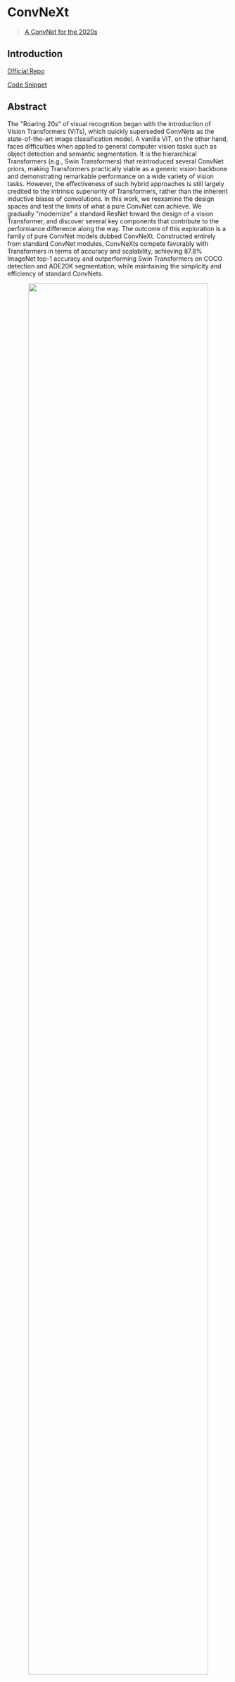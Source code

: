 # ConvNeXt

> [A ConvNet for the 2020s](https://arxiv.org/abs/2201.03545)

## Introduction

<!-- [BACKBONE] -->

<a href="https://github.com/facebookresearch/ConvNeXt">Official Repo</a>

<a href="https://github.com/open-mmlab/mmclassification/blob/v0.20.1/mmcls/models/backbones/convnext.py#L133">Code Snippet</a>

## Abstract

<!-- [ABSTRACT] -->

The "Roaring 20s" of visual recognition began with the introduction of Vision Transformers (ViTs), which quickly superseded ConvNets as the state-of-the-art image classification model. A vanilla ViT, on the other hand, faces difficulties when applied to general computer vision tasks such as object detection and semantic segmentation. It is the hierarchical Transformers (e.g., Swin Transformers) that reintroduced several ConvNet priors, making Transformers practically viable as a generic vision backbone and demonstrating remarkable performance on a wide variety of vision tasks. However, the effectiveness of such hybrid approaches is still largely credited to the intrinsic superiority of Transformers, rather than the inherent inductive biases of convolutions. In this work, we reexamine the design spaces and test the limits of what a pure ConvNet can achieve. We gradually "modernize" a standard ResNet toward the design of a vision Transformer, and discover several key components that contribute to the performance difference along the way. The outcome of this exploration is a family of pure ConvNet models dubbed ConvNeXt. Constructed entirely from standard ConvNet modules, ConvNeXts compete favorably with Transformers in terms of accuracy and scalability, achieving 87.8% ImageNet top-1 accuracy and outperforming Swin Transformers on COCO detection and ADE20K segmentation, while maintaining the simplicity and efficiency of standard ConvNets.

<!-- [IMAGE] -->

<div align=center>
<img src="https://user-images.githubusercontent.com/8370623/148624004-e9581042-ea4d-4e10-b3bd-42c92b02053b.png" width="90%"/>
</div>

### Usage

- ConvNeXt backbone needs to install [MMClassification](https://github.com/open-mmlab/mmclassification) first, which has abundant backbones for downstream tasks.

```shell
pip install mmcls>=0.20.1
```

### Pre-trained Models

The pre-trained models on ImageNet-1k or ImageNet-21k are used to fine-tune on the downstream tasks.

|     Model     | Training Data | Params(M) | Flops(G) |                                                                     Download                                                                     |
| :-----------: | :-----------: | :-------: | :------: | :----------------------------------------------------------------------------------------------------------------------------------------------: |
| ConvNeXt-T\*  |  ImageNet-1k  |   28.59   |   4.46   | [model](https://download.openmmlab.com/mmclassification/v0/convnext/downstream/convnext-tiny_3rdparty_32xb128-noema_in1k_20220301-795e9634.pth)  |
| ConvNeXt-S\*  |  ImageNet-1k  |   50.22   |   8.69   | [model](https://download.openmmlab.com/mmclassification/v0/convnext/downstream/convnext-small_3rdparty_32xb128-noema_in1k_20220301-303e75e3.pth) |
| ConvNeXt-B\*  |  ImageNet-1k  |   88.59   |  15.36   | [model](https://download.openmmlab.com/mmclassification/v0/convnext/downstream/convnext-base_3rdparty_32xb128-noema_in1k_20220301-2a0ee547.pth)  |
| ConvNeXt-B\*  | ImageNet-21k  |   88.59   |  15.36   |        [model](https://download.openmmlab.com/mmclassification/v0/convnext/downstream/convnext-base_3rdparty_in21k_20220301-262fd037.pth)        |
| ConvNeXt-L\*  | ImageNet-21k  |  197.77   |  34.37   |       [model](https://download.openmmlab.com/mmclassification/v0/convnext/downstream/convnext-large_3rdparty_in21k_20220301-e6e0ea0a.pth)        |
| ConvNeXt-XL\* | ImageNet-21k  |  350.20   |  60.93   |       [model](https://download.openmmlab.com/mmclassification/v0/convnext/downstream/convnext-xlarge_3rdparty_in21k_20220301-08aa5ddc.pth)       |

*Models with* are converted from the [official repo](https://github.com/facebookresearch/ConvNeXt/tree/main/semantic_segmentation#results-and-fine-tuned-models).\*

## Results and models

### ADE20K

| Method  | Backbone    | Crop Size | Lr schd | Mem (GB) | Inf time (fps) | Device | mIoU  | mIoU(ms+flip) | config                                                                                                                                       | download                                                                                                                                                                                                                                                                                                                                                                                             |
| ------- | ----------- | --------- | ------- | -------- | -------------- | ------ | ----- | ------------- | -------------------------------------------------------------------------------------------------------------------------------------------- | ---------------------------------------------------------------------------------------------------------------------------------------------------------------------------------------------------------------------------------------------------------------------------------------------------------------------------------------------------------------------------------------------------- |
| UPerNet | ConvNeXt-T  | 512x512   | 160000  | 4.23     | 19.90          | V100   | 46.11 | 46.62         | [config](https://github.com/open-mmlab/mmsegmentation/blob/dev-1.x/configs/convnext/convnext-tiny_upernet_8xb2-amp-160k_ade20k-512x512.py)   | [model](https://download.openmmlab.com/mmsegmentation/v0.5/convnext/upernet_convnext_tiny_fp16_512x512_160k_ade20k/upernet_convnext_tiny_fp16_512x512_160k_ade20k_20220227_124553-cad485de.pth) \| [log](https://download.openmmlab.com/mmsegmentation/v0.5/convnext/upernet_convnext_tiny_fp16_512x512_160k_ade20k/upernet_convnext_tiny_fp16_512x512_160k_ade20k_20220227_124553.log.json)         |
| UPerNet | ConvNeXt-S  | 512x512   | 160000  | 5.16     | 15.18          | V100   | 48.56 | 49.02         | [config](https://github.com/open-mmlab/mmsegmentation/blob/dev-1.x/configs/convnext/convnext-small_upernet_8xb2-amp-160k_ade20k-512x512.py)  | [model](https://download.openmmlab.com/mmsegmentation/v0.5/convnext/upernet_convnext_small_fp16_512x512_160k_ade20k/upernet_convnext_small_fp16_512x512_160k_ade20k_20220227_131208-1b1e394f.pth) \| [log](https://download.openmmlab.com/mmsegmentation/v0.5/convnext/upernet_convnext_small_fp16_512x512_160k_ade20k/upernet_convnext_small_fp16_512x512_160k_ade20k_20220227_131208.log.json)     |
| UPerNet | ConvNeXt-B  | 512x512   | 160000  | 6.33     | 14.41          | V100   | 48.71 | 49.54         | [config](https://github.com/open-mmlab/mmsegmentation/blob/dev-1.x/configs/convnext/convnext-base_upernet_8xb2-amp-160k_ade20k-512x512.py)   | [model](https://download.openmmlab.com/mmsegmentation/v0.5/convnext/upernet_convnext_base_fp16_512x512_160k_ade20k/upernet_convnext_base_fp16_512x512_160k_ade20k_20220227_181227-02a24fc6.pth) \| [log](https://download.openmmlab.com/mmsegmentation/v0.5/convnext/upernet_convnext_base_fp16_512x512_160k_ade20k/upernet_convnext_base_fp16_512x512_160k_ade20k_20220227_181227.log.json)         |
| UPerNet | ConvNeXt-B  | 640x640   | 160000  | 8.53     | 10.88          | V100   | 52.13 | 52.66         | [config](https://github.com/open-mmlab/mmsegmentation/blob/dev-1.x/configs/convnext/convnext-base_upernet_8xb2-amp-160k_ade20k-640x640.py)   | [model](https://download.openmmlab.com/mmsegmentation/v0.5/convnext/upernet_convnext_base_fp16_640x640_160k_ade20k/upernet_convnext_base_fp16_640x640_160k_ade20k_20220227_182859-9280e39b.pth) \| [log](https://download.openmmlab.com/mmsegmentation/v0.5/convnext/upernet_convnext_base_fp16_640x640_160k_ade20k/upernet_convnext_base_fp16_640x640_160k_ade20k_20220227_182859.log.json)         |
| UPerNet | ConvNeXt-L  | 640x640   | 160000  | 12.08    | 7.69           | V100   | 53.16 | 53.38         | [config](https://github.com/open-mmlab/mmsegmentation/blob/dev-1.x/configs/convnext/convnext-large_upernet_8xb2-amp-160k_ade20k-640x640.py)  | [model](https://download.openmmlab.com/mmsegmentation/v0.5/convnext/upernet_convnext_large_fp16_640x640_160k_ade20k/upernet_convnext_large_fp16_640x640_160k_ade20k_20220226_040532-e57aa54d.pth) \| [log](https://download.openmmlab.com/mmsegmentation/v0.5/convnext/upernet_convnext_large_fp16_640x640_160k_ade20k/upernet_convnext_large_fp16_640x640_160k_ade20k_20220226_040532.log.json)     |
| UPerNet | ConvNeXt-XL | 640x640   | 160000  | 26.16\*  | 6.33           | V100   | 53.58 | 54.11         | [config](https://github.com/open-mmlab/mmsegmentation/blob/dev-1.x/configs/convnext/convnext-xlarge_upernet_8xb2-amp-160k_ade20k-640x640.py) | [model](https://download.openmmlab.com/mmsegmentation/v0.5/convnext/upernet_convnext_xlarge_fp16_640x640_160k_ade20k/upernet_convnext_xlarge_fp16_640x640_160k_ade20k_20220226_080344-95fc38c2.pth) \| [log](https://download.openmmlab.com/mmsegmentation/v0.5/convnext/upernet_convnext_xlarge_fp16_640x640_160k_ade20k/upernet_convnext_xlarge_fp16_640x640_160k_ade20k_20220226_080344.log.json) |

Note:

- `Mem (GB)` with * is collected when `cudnn_benchmark=True`, and hardware is V100.

## Citation

```bibtex
@article{liu2022convnet,
  title={A ConvNet for the 2020s},
  author={Liu, Zhuang and Mao, Hanzi and Wu, Chao-Yuan and Feichtenhofer, Christoph and Darrell, Trevor and Xie, Saining},
  journal={Proceedings of the IEEE/CVF Conference on Computer Vision and Pattern Recognition (CVPR)},
  year={2022}
}
```
